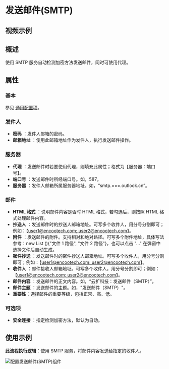 # 发送邮件(SMTP)

## 视频示例

## 概述

使用 SMTP 服务自动检测加密方法发送邮件，同时可使用代理。

## 属性

### 基本

参见 [通用配置项](../../Appendix/CommonConfigurationItems.md)。

### 发件人

- **密码** ：发件人邮箱的密码。
- **邮箱地址** ：使用此邮箱地址作为发件人，执行发送邮件操作。

### 服务器

- **代理** ：发送邮件时若要使用代理，则填充此属性；格式为【服务器：端口号】。
- **端口号** ：发送邮件时所经端口号。如，587。
- **服务器** ：发件人邮箱所属服务器地址。如，“smtp.×××.outlook.cn”。

### 邮件

- **HTML 格式** ：说明邮件内容是否时 HTML 格式，若勾选后，则按照 HTML 格式处理邮件内容。
- **抄送人** ：发送邮件时的抄送人邮箱地址。可写多个收件人，用分号分割即可；例如：【[user1@encootech.com; user2@encootech.com](mailto:user1@encootech.com;%20user2@encootech.com)】。
- **附件** ：发送邮件的附件。支持相对和绝对路径。可写多个附件地址，具体写法参考：new List <string>(){"文件 1 路径", "文件 2 路径"}，也可以点击 "..." 在弹窗中选择文件后自动生成。
- **密件抄送** ：发送邮件时的密件抄送人邮箱地址。可写多个收件人，用分号分割即可；例如：【[user1@encootech.com; user2@encootech.com](mailto:user1@encootech.com;%20user2@encootech.com)】。
- **收件人** ：邮件接收人邮箱地址。可写多个收件人，用分号分割即可；例如：【[user1@encootech.com; user2@encootech.com](mailto:user1@encootech.com;%20user2@encootech.com)】。
- **邮件内容** ：发送邮件的正文内容。如，“云扩科技：发送邮件（SMTP）”。
- **邮件主题** ：发送邮件的主题。如，"发送邮件（SMTP）"。
- **重要性**：选择邮件的重要等级，包括正常、高、低。

### 可选项

- **安全连接** ：指定检测加密方法，默认为自动。

## 使用示例

**此流程执行逻辑**：使用 SMTP 服务，将邮件内容发送给指定的收件人。

 ![配置发送邮件(SMTP)组件](https://docimages.blob.core.chinacloudapi.cn/images/Activities/SendMailSMTP2020122202.png)
